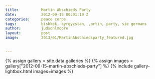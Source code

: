 ```yaml
---
title:			Martin Abschieds Party
date:			2012-09-15 00:01:19 Z
categories:		peace corps
tags:			bishkek, kyrgyzstan, ,artin, party, sie germans
author:			judsonlmoore
layout:			post
image:			2013/01/MartinAbschiedsparty_featured.jpg


---
```


{% assign gallery = site.data.galleries %}
{% assign images = gallery["2012-09-15-martin-abschieds-party"] %}
{% include gallery-lightbox.html images=images %}
